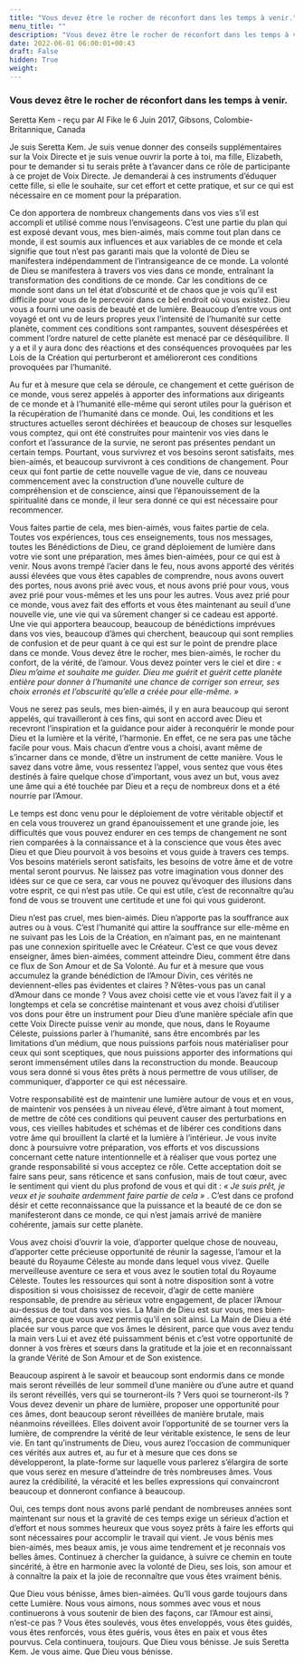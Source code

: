 ```yaml
---
title: "Vous devez être le rocher de réconfort dans les temps à venir."
menu_title: ""
description: "Vous devez être le rocher de réconfort dans les temps à venir."
date: 2022-06-01 06:00:01+00:43
draft: False
hidden: True
weight:
---
```

### Vous devez être le rocher de réconfort dans les temps à venir.

Seretta Kem - reçu par Al Fike le 6 Juin 2017, Gibsons, Colombie-Britannique, Canada

Je suis Seretta Kem. Je suis venue donner des conseils supplémentaires sur la Voix Directe et je suis venue ouvrir la porte à toi, ma fille, Elizabeth, pour te demander si tu serais prête à t’avancer dans ce rôle de participante à ce projet de Voix Directe. Je demanderai à ces instruments d’éduquer cette fille, si elle le souhaite, sur cet effort et cette pratique, et sur ce qui est nécessaire en ce moment pour la préparation.

Ce don apportera de nombreux changements dans vos vies s’il est accompli et utilisé comme nous l’envisageons. C’est une partie du plan qui est exposé devant vous, mes bien-aimés, mais comme tout plan dans ce monde, il est soumis aux influences et aux variables de ce monde et cela signifie que tout n’est pas garanti mais que la volonté de Dieu se manifestera indépendamment de l’intransigeance de ce monde. La volonté de Dieu se manifestera à travers vos vies dans ce monde, entraînant la transformation des conditions de ce monde. Car les conditions de ce monde sont dans un tel état d’obscurité et de chaos que je vois qu’il est difficile pour vous de le percevoir dans ce bel endroit où vous existez. Dieu vous a fourni une oasis de beauté et de lumière. Beaucoup d’entre vous ont voyagé et ont vu de leurs propres yeux l’intensité de l’humanité sur cette planète, comment ces conditions sont rampantes, souvent désespérées et comment l’ordre naturel de cette planète est menacé par ce déséquilibre. Il y a et il y aura donc des réactions et des conséquences provoquées par les Lois de la Création qui perturberont et amélioreront ces conditions provoquées par l’humanité.

Au fur et à mesure que cela se déroule, ce changement et cette guérison de ce monde, vous serez appelés à apporter des informations aux dirigeants de ce monde et à l’humanité elle-même qui seront utiles pour la guérison et la récupération de l’humanité dans ce monde. Oui, les conditions et les structures actuelles seront déchirées et beaucoup de choses sur lesquelles vous comptez, qui ont été construites pour maintenir vos vies dans le confort et l’assurance de la survie, ne seront pas présentes pendant un certain temps. Pourtant, vous survivrez et vos besoins seront satisfaits, mes bien-aimés, et beaucoup survivront à ces conditions de changement. Pour ceux qui font partie de cette nouvelle vague de vie, dans ce nouveau commencement avec la construction d’une nouvelle culture de compréhension et de conscience, ainsi que l’épanouissement de la spiritualité dans ce monde, il leur sera donné ce qui est nécessaire pour recommencer.

Vous faites partie de cela, mes bien-aimés, vous faites partie de cela. Toutes vos expériences, tous ces enseignements, tous nos messages, toutes les Bénédictions de Dieu, ce grand déploiement de lumière dans votre vie sont une préparation, mes âmes bien-aimées, pour ce qui est à venir. Nous avons trempé l’acier dans le feu, nous avons apporté des vérités aussi élevées que vous êtes capables de comprendre, nous avons ouvert des portes, nous avons prié avec vous, et nous avons prié pour vous, vous avez prié pour vous-mêmes et les uns pour les autres. Vous avez prié pour ce monde, vous avez fait des efforts et vous êtes maintenant au seuil d’une nouvelle vie, une vie qui va sûrement changer si ce cadeau est apporté. Une vie qui apportera beaucoup, beaucoup de bénédictions imprévues dans vos vies, beaucoup d’âmes qui cherchent, beaucoup qui sont remplies de confusion et de peur quant à ce qui est sur le point de prendre place dans ce monde. Vous devez être le rocher, mes bien-aimés, le rocher du confort, de la vérité, de l’amour. Vous devez pointer vers le ciel et dire : *« Dieu m’aime et souhaite me guider. Dieu me guérit et guérit cette planète entière pour donner à l’humanité une chance de corriger son erreur, ses choix erronés et l’obscurité qu’elle a créée pour elle-même. »*

Vous ne serez pas seuls, mes bien-aimés, il y en aura beaucoup qui seront appelés, qui travailleront à ces fins, qui sont en accord avec Dieu et recevront l’inspiration et la guidance pour aider à reconquérir le monde pour Dieu et la lumière et la vérité, l’harmonie. En effet, ce ne sera pas une tâche facile pour vous. Mais chacun d’entre vous a choisi, avant même de s’incarner dans ce monde, d’être un instrument de cette manière. Vous le savez dans votre âme, vous ressentez l’appel, vous sentez que vous êtes destinés à faire quelque chose d’important, vous avez un but, vous avez une âme qui a été touchée par Dieu et a reçu de nombreux dons et a été nourrie par l’Amour.

Le temps est donc venu pour le déploiement de votre véritable objectif et en cela vous trouverez un grand épanouissement et une grande joie, les difficultés que vous pouvez endurer en ces temps de changement ne sont rien comparées à la connaissance et à la conscience que vous êtes avec Dieu et que Dieu pourvoit à vos besoins et vous guide à travers ces temps. Vos besoins matériels seront satisfaits, les besoins de votre âme et de votre mental seront pourvus. Ne laissez pas votre imagination vous donner des idées sur ce que ce sera, car vous ne pouvez qu’évoquer des illusions dans votre esprit, ce qui n’est pas utile. Ce qui est utile, c’est de reconnaître qu’au fond de vous se trouvent une certitude et une foi qui vous guideront.

Dieu n’est pas cruel, mes bien-aimés. Dieu n’apporte pas la souffrance aux autres ou à vous. C’est l’humanité qui attire la souffrance sur elle-même en ne suivant pas les Lois de la Création, en n’aimant pas, en ne maintenant pas une connexion spirituelle avec le Créateur. C’est ce que vous devez enseigner, âmes bien-aimées, comment atteindre Dieu, comment être dans ce flux de Son Amour et de Sa Volonté. Au fur et à mesure que vous accumulez la grande bénédiction de l’Amour Divin, ces vérités ne deviennent-elles pas évidentes et claires ? N’êtes-vous pas un canal d’Amour dans ce monde ? Vous avez choisi cette vie et vous l’avez fait il y a longtemps et cela se concrétise maintenant et vous avez choisi d’utiliser vos dons pour être un instrument pour Dieu d’une manière spéciale afin que cette Voix Directe puisse venir au monde, que nous, dans le Royaume Céleste, puissions parler à l’humanité, sans être encombrés par les limitations d’un médium, que nous puissions parfois nous matérialiser pour ceux qui sont sceptiques, que nous puissions apporter des informations qui seront immensément utiles dans la reconstruction du monde. Beaucoup vous sera donné si vous êtes prêts à nous permettre de vous utiliser, de communiquer, d’apporter ce qui est nécessaire.

Votre responsabilité est de maintenir une lumière autour de vous et en vous, de maintenir vos pensées à un niveau élevé, d’être aimant à tout moment, de mettre de côté ces conditions qui peuvent causer des perturbations en vous, ces vieilles habitudes et schémas et de libérer ces conditions dans votre âme qui brouillent la clarté et la lumière à l’intérieur. Je vous invite donc à poursuivre votre préparation, vos efforts et vos discussions concernant cette nature intentionnelle et à réaliser que vous portez une grande responsabilité si vous acceptez ce rôle. Cette acceptation doit se faire sans peur, sans réticence et sans confusion, mais de tout cœur, avec le sentiment qui vient du plus profond de vous et qui dit : *« Je suis prêt, je veux et je souhaite ardemment faire partie de cela »* . C’est dans ce profond désir et cette reconnaissance que la puissance et la beauté de ce don se manifesteront dans ce monde, ce qui n’est jamais arrivé de manière cohérente, jamais sur cette planète.

Vous avez choisi d’ouvrir la voie, d’apporter quelque chose de nouveau, d’apporter cette précieuse opportunité de réunir la sagesse, l’amour et la beauté du Royaume Céleste au monde dans lequel vous vivez. Quelle merveilleuse aventure ce sera et vous avez le soutien total du Royaume Céleste. Toutes les ressources qui sont à notre disposition sont à votre disposition si vous choisissez de recevoir, d’agir de cette manière responsable, de prendre au sérieux votre engagement, de placer l’Amour au-dessus de tout dans vos vies. La Main de Dieu est sur vous, mes bien-aimés, parce que vous avez permis qu’il en soit ainsi. La Main de Dieu a été placée sur vous parce que vos âmes le désirent, parce que vous avez tendu la main vers Lui et avez été puissamment bénis et c’est votre opportunité de donner à vos frères et sœurs dans la gratitude et la joie et en reconnaissant la grande Vérité de Son Amour et de Son existence.

Beaucoup aspirent à le savoir et beaucoup sont endormis dans ce monde mais seront réveillés de leur sommeil d’une manière ou d’une autre et quand ils seront réveillés, vers qui se tourneront-ils ? Vers quoi se tourneront-ils ? Vous devez devenir un phare de lumière, proposer une opportunité pour ces âmes, dont beaucoup seront réveillées de manière brutale, mais néanmoins réveillées. Elles doivent avoir l’opportunité de se tourner vers la lumière, de comprendre la vérité de leur véritable existence, le sens de leur vie. En tant qu’instruments de Dieu, vous aurez l’occasion de communiquer ces vérités aux autres et, au fur et à mesure que ces dons se développeront, la plate-forme sur laquelle vous parlerez s’élargira de sorte que vous serez en mesure d’atteindre de très nombreuses âmes. Vous aurez la crédibilité, la véracité et les belles expressions qui convaincront beaucoup et donneront confiance à beaucoup.

Oui, ces temps dont nous avons parlé pendant de nombreuses années sont maintenant sur nous et la gravité de ces temps exige un sérieux d’action et d’effort et nous sommes heureux que vous soyez prêts à faire les efforts qui sont nécessaires pour accomplir le travail qui vient. Je vous bénis mes bien-aimés, mes beaux amis, je vous aime tendrement et je reconnais vos belles âmes. Continuez à chercher la guidance, à suivre ce chemin en toute sincérité, à être en harmonie avec la volonté de Dieu, ses lois, son amour et à connaître la paix et la joie de reconnaître que vous êtes vraiment bénis.

Que Dieu vous bénisse, âmes bien-aimées. Qu’Il vous garde toujours dans cette Lumière. Nous vous aimons, nous sommes avec vous et nous continuerons à vous soutenir de bien des façons, car l’Amour est ainsi, n’est-ce pas ? Vous êtes soulevés, vous êtes enveloppés, vous êtes guidés, vous êtes renforcés, vous êtes guéris, vous êtes en paix et vous êtes pourvus. Cela continuera, toujours. Que Dieu vous bénisse. Je suis Seretta Kem. Je vous aime. Que Dieu vous bénisse.
